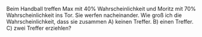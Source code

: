 Beim Handball treffen Max mit 40% Wahrscheinlichkeit und Moritz mit 70% Wahrscheinlichkeit ins Tor. Sie werfen nacheinander. Wie groß ich die Wahrscheinlichkeit, dass sie zusammen
A) keinen Treffer.
B) einen Treffer.
C) zwei Treffer erziehlen?
